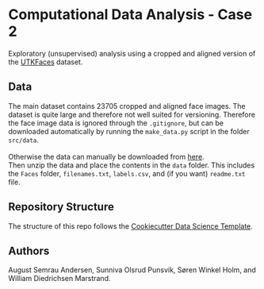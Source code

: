 # Computational Data Analysis - Case 2
Exploratory (unsupervised) analysis using a cropped and aligned version of the [UTKFaces](https://susanqq.github.io/UTKFace/) dataset.

## Data
The main dataset contains 23705 cropped and aligned face images. The dataset is quite large and therefore not well suited for versioning. Therefore the face image data is ignored through the `.gitignore`, but can be downloaded automatically by running the `make_data.py` script in the folder `src/data`.
<br><br>
Otherwise the data can manually be downloaded from [here](https://files.dtu.dk/userportal/?v=4.5.2#/shared/public/0aKdY0cinWfDop1p/716774b2-c059-4082-8d00-0297b88838d4).
<br>
Then unzip the data and place the contents in the `data` folder. This includes the `Faces` folder, `filenames.txt`, `labels.csv`, and (if you want) `readme.txt` file.

## Repository Structure
The structure of this repo follows the [Cookiecutter Data Science Template](https://drivendata.github.io/cookiecutter-data-science/#directory-structure).

## Authors
August Semrau Andersen, Sunniva Olsrud Punsvik, Søren Winkel Holm, and William Diedrichsen Marstrand.